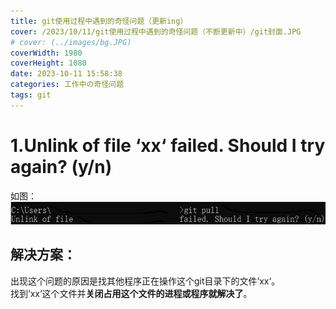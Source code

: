 ```yaml
---
title: git使用过程中遇到的奇怪问题（更新ing）
cover: /2023/10/11/git使用过程中遇到的奇怪问题（不断更新中）/git封面.JPG
# cover: (../images/bg.JPG)
coverWidth: 1980
coverHeight: 1080
date: 2023-10-11 15:58:38
categories: 工作中の奇怪问题
tags: git
---
```

# 1.Unlink of file ‘xx‘ failed. Should I try again? (y/n) 
如图：
![](./git使用过程中遇到的奇怪问题（不断更新中）/1.JPG)
## 解决方案：
出现这个问题的原因是找其他程序正在操作这个git目录下的文件‘xx‘。  
找到‘xx‘这个文件并**关闭占用这个文件的进程或程序就解决了**。